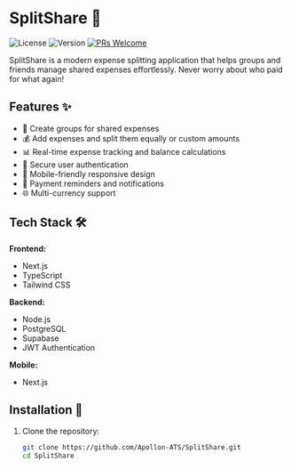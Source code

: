 # SplitShare 💸

![License](https://img.shields.io/badge/license-MIT-blue.svg)
![Version](https://img.shields.io/badge/version-1.0.0-green.svg)
[![PRs Welcome](https://img.shields.io/badge/PRs-welcome-brightgreen.svg)](https://github.com/Apollon-ATS/SplitShare/pulls)

SplitShare is a modern expense splitting application that helps groups and friends manage shared expenses effortlessly. Never worry about who paid for what again!

## Features ✨

- 👥 Create groups for shared expenses
- 💰 Add expenses and split them equally or custom amounts
- 📊 Real-time expense tracking and balance calculations
- 🔐 Secure user authentication
- 📱 Mobile-friendly responsive design
- 🔔 Payment reminders and notifications
- 🌐 Multi-currency support

## Tech Stack 🛠️

**Frontend:**
- Next.js
- TypeScript
- Tailwind CSS

**Backend:**
- Node.js
- PostgreSQL
- Supabase
- JWT Authentication

**Mobile:**
- Next.js

## Installation 🚀

1. Clone the repository:
   ```bash
   git clone https://github.com/Apollon-ATS/SplitShare.git
   cd SplitShare
